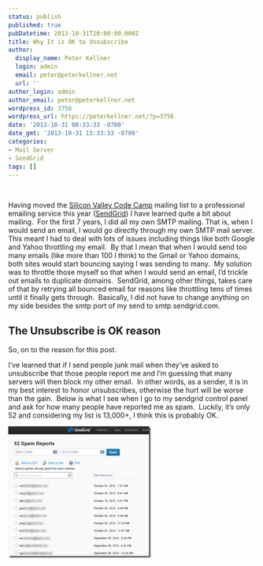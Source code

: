 ```yaml
---
status: publish
published: true
pubDatetime: 2013-10-31T20:00:00.000Z
title: Why It is OK to Unsubscribe
author:
  display_name: Peter Kellner
  login: admin
  email: peter@peterkellner.net
  url: ''
author_login: admin
author_email: peter@peterkellner.net
wordpress_id: 3756
wordpress_url: https://peterkellner.net/?p=3756
date: '2013-10-31 08:33:33 -0700'
date_gmt: '2013-10-31 15:33:33 -0700'
categories:
- Mail Server
- SendGrid
tags: []
---
```

<p>&#160;</p>
<p>Having moved the <a href="http://www.siliconvalley-codecamp.com/">Silicon Valley Code Camp</a> mailing list to a professional emailing service this year (<a href="http://sendgrid.com/">SendGrid</a>) I have learned quite a bit about mailing.&#160; For the first 7 years, I did all my own SMTP mailing. That is, when I would send an email, I would go directly through my own SMTP mail server.&#160; This meant I had to deal with lots of issues including things like both Google and Yahoo throttling my email.&#160; By that I mean that when I would send too many emails (like more than 100 I think) to the Gmail or Yahoo domains, both sites would start bouncing saying I was sending to many.&#160; My solution was to throttle those myself so that when I would send an email, I’d trickle out emails to duplicate domains.&#160; SendGrid, among other things, takes care of that by retrying all bounced email for reasons like throttling tens of times until it finally gets through.&#160; Basically, I did not have to change anything on my side besides the smtp port of my send to smtp.sendgrid.com.</p>
<h2>The Unsubscribe is OK reason</h2>
<p>So, on to the reason for this post.</p>
<p>I’ve learned that if I send people junk mail when they’ve asked to unsubscribe that those people report me and I’m guessing that many servers will then block my other email.&#160; In other words, as a sender, it is in my best interest to honor unsubscribes, otherwise the hurt will be worse than the gain.&#160; Below is what I see when I go to my sendgrid control panel and ask for how many people have reported me as spam.&#160; Luckily, it’s only 52 and considering my list is 13,000+, I think this is probably OK.</p>
<p><a href="/wp/wp-content/uploads/2013/10/image.png"><img title="image" style="border-top: 0px; border-right: 0px; border-bottom: 0px; border-left: 0px; display: inline" border="0" alt="image" src="/wp/wp-content/uploads/2013/10/image_thumb.png" width="290" height="267" /></a></p>
